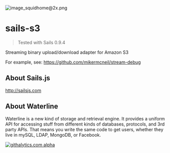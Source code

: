 ![image_squidhome@2x.png](http://i.imgur.com/RIvu9.png) 

# sails-s3

> Tested with Sails 0.9.4

Streaming binary upload/download adapter for Amazon S3


For example, see: https://github.com/mikermcneil/stream-debug

## About Sails.js
http://sailsjs.com

## About Waterline
Waterline is a new kind of storage and retrieval engine.  It provides a uniform API for accessing stuff from different kinds of databases, protocols, and 3rd party APIs.  That means you write the same code to get users, whether they live in mySQL, LDAP, MongoDB, or Facebook.

[![githalytics.com alpha](https://cruel-carlota.pagodabox.com/a22d3919de208c90c898986619efaa85 "githalytics.com")](http://githalytics.com/balderdashy/sails-dirty)

